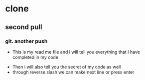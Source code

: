 # clone
## second pull
### git. another push
- This is my read me file and i will tell you everything that I have completed in my code
+ Then i will also tell you the secret of my code as well 
+ through reverse slash we can make next line or press enter 